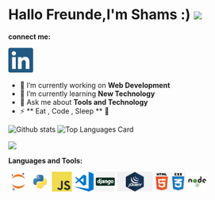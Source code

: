 <h1> Hallo Freunde,I'm Shams :) <img src ="https://media0.giphy.com/media/2FazhAHU2rNqOzEsg/200w.webp?cid=ecf05e47u3g68pdqkwbho4elu5kca9uv24ptgeylzpvnz94j&rid=200w.webp&ct=g" width="60"> </h1>

**connect me:**

<a href="https://www.linkedin.com/in/shams-tabrez-169829167?lipi=urn%3Ali%3Apage%3Ad_flagship3_profile_view_base_contact_details%3Bnweakq0kSKy9hAcuZKbB5Q%3D%3D"><img alt="linkedin" title="linkedin" height ="50" width="50" src="https://raw.githubusercontent.com/Shams261/Shams261/master/assets/linkedin.png"></a>




- 🔭 I’m currently working on **Web Development**
- 🌱 I’m currently learning **New Technology**
- 💬 Ask me about **Tools and Technology**
- ⚡ ** Eat , Code , Sleep ** 🤭


![Github stats](https://github-readme-stats.vercel.app/api?username=Shams261&theme=highcontrast&show_icons=true&count_private=true)
![Top Languages Card](https://github-readme-stats.vercel.app/api/top-langs/?username=Shams261&layout=compact&theme=radical)

<img align="center" src="https://github-readme-streak-stats.herokuapp.com/?user=Shams261&theme=radical&hide_border=true"/>


**Languages and Tools:**  

<code><img height="40" src="https://raw.githubusercontent.com/Shams261/Shams261/master/assets/jupyter-notebook.png"></code>
<code><img height="40" src="https://raw.githubusercontent.com/Shams261/Shams261/master/assets/python.png"></code>
<code><img height="40" src="https://raw.githubusercontent.com/Shams261/Shams261/master/assets/javascript.png"></code>
<code><img height="40" src="https://raw.githubusercontent.com/Shams261/Shams261/master/assets/visual-studio-code.png"></code>
<code><img height="40" src="https://raw.githubusercontent.com/Shams261/Shams261/master/assets/django.png"></code>
<code><img height="40" src="https://raw.githubusercontent.com/Shams261/Shams261/master/assets/jquery.png"></code>
<code><img height="40" src="https://raw.githubusercontent.com/Shams261/Shams261/master/assets/html.png"></code>
<code><img height="40" src="https://raw.githubusercontent.com/Shams261/Shams261/master/assets/nodejs.png"></code>

